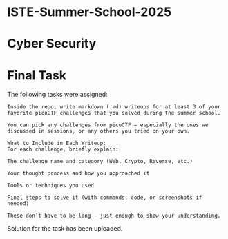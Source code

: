 # ISTE-Summer-School-2025
# Cyber Security
# Final Task

The following tasks were assigned:

    Inside the repo, write markdown (.md) writeups for at least 3 of your favorite picoCTF challenges that you solved during the summer school.

    You can pick any challenges from picoCTF — especially the ones we discussed in sessions, or any others you tried on your own.

    What to Include in Each Writeup:
    For each challenge, briefly explain:

    The challenge name and category (Web, Crypto, Reverse, etc.)

    Your thought process and how you approached it

    Tools or techniques you used

    Final steps to solve it (with commands, code, or screenshots if needed)

    These don’t have to be long — just enough to show your understanding.

Solution for the task has been uploaded.